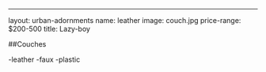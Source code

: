 ---
layout: urban-adornments
name: leather
image: couch.jpg
price-range: $200-500
title: Lazy-boy

##Couches

-leather
-faux
-plastic